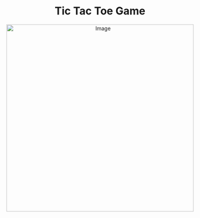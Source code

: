 <h1 align="center">Tic Tac Toe Game</h1>
<p align="center">
  <img src="https://img.itch.zone/aW1nLzIxNzQ2MzAuZ2lm/original/uOr674.gif" alt="Image" style="width: 500px; display: block; margin: 0 auto;" />
</p>
